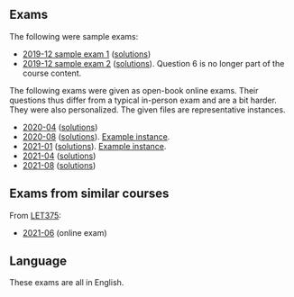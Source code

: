 ## Exams

The following were sample exams:

* [2019-12 sample exam 1](2019-12-sample-1/exam.pdf) ([solutions](2019-12-sample-1/solution.pdf))
* [2019-12 sample exam 2](2019-12-sample-2/exam.pdf) ([solutions](2019-12-sample-2/solution.pdf)).
  Question 6 is no longer part of the course content.

The following exams were given as open-book online exams.
Their questions thus differ from a typical in-person exam and are a bit harder.
They were also personalized.
The given files are representative instances.

* [2020-04](2020-04/exam.pdf) ([solutions](2020-04/solution.pdf))
* [2020-08](2020-08/exam.pdf) ([solutions](2020-08/solution.pdf)). [Example instance](2020-08/README.md).
* [2021-01](2021-01/exam.pdf) ([solutions](2021-01/solution.pdf)). [Example instance](2021-01/README.md).
* [2021-04](2021-04/exam.pdf) ([solutions](2021-04/solution.pdf))
* [2021-08](2021-08/exam.pdf) ([solutions](2021-08/solution.pdf))

## Exams from similar courses

From [LET375](../LET375):

* [2021-06](../LET375/2021-06) (online exam)

## Language

These exams are all in English.
